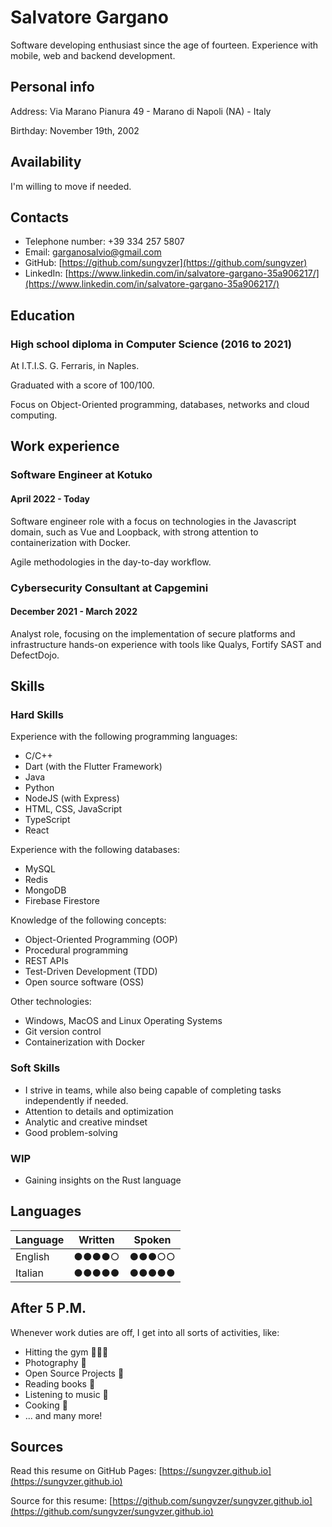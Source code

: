 # Salvatore Gargano

Software developing enthusiast since the age of fourteen. Experience with
mobile, web and backend development.

## Personal info

Address: Via Marano Pianura 49 - Marano di Napoli (NA) - Italy

Birthday: November 19th, 2002

## Availability

I'm willing to move if needed.

## Contacts

* Telephone number: +39 334 257 5807
* Email: [garganosalvio@gmail.com](mailto:garganosalvio@gmail.com)
* GitHub: [https://github.com/sungvzer](https://github.com/sungvzer)
* LinkedIn: [https://www.linkedin.com/in/salvatore-gargano-35a906217/](https://www.linkedin.com/in/salvatore-gargano-35a906217/)

## Education

### High school diploma in Computer Science (2016 to 2021)

At I.T.I.S. G. Ferraris, in Naples.

Graduated with a score of 100/100.

Focus on Object-Oriented programming, databases, networks and cloud computing. 

## Work experience


### Software Engineer at Kotuko

#### April 2022 - Today

Software engineer role with a focus on technologies in the Javascript domain, such as Vue and Loopback, with strong attention to containerization with Docker.

Agile methodologies in the day-to-day workflow.

### Cybersecurity Consultant at Capgemini

#### December 2021 - March 2022

Analyst role, focusing on the implementation of secure platforms and infrastructure
hands-on experience with tools like Qualys, Fortify SAST and DefectDojo.

## Skills

### Hard Skills

Experience with the following programming languages:

* C/C++
* Dart (with the Flutter Framework)
* Java
* Python
* NodeJS (with Express)
* HTML, CSS, JavaScript
* TypeScript
* React

Experience with the following databases:

* MySQL
* Redis
* MongoDB
* Firebase Firestore

Knowledge of the following concepts:

* Object-Oriented Programming (OOP)
* Procedural programming
* REST APIs
* Test-Driven Development (TDD)
* Open source software (OSS)

Other technologies:

* Windows, MacOS and Linux Operating Systems
* Git version control
* Containerization with Docker

### Soft Skills

* I strive in teams, while also being capable of completing tasks independently
if needed.
* Attention to details and optimization
* Analytic and creative mindset
* Good problem-solving

### WIP

* Gaining insights on the Rust language

## Languages


| Language | Written | Spoken |
| -------- | ------- | ------ |
| English  | ●●●●○   | ●●●○○  |
| Italian  | ●●●●●   | ●●●●●  |


## After 5 P.M.

Whenever work duties are off, I get into all sorts of activities, like:

* Hitting the gym 🏋🏻‍♂️
* Photography 📸
* Open Source Projects 🧪
* Reading books 📖
* Listening to music 🎵
* Cooking 🍳
* ... and many more!

## Sources

Read this resume on GitHub Pages: [https://sungvzer.github.io](https://sungvzer.github.io)

Source for this resume: [https://github.com/sungvzer/sungvzer.github.io](https://github.com/sungvzer/sungvzer.github.io)

